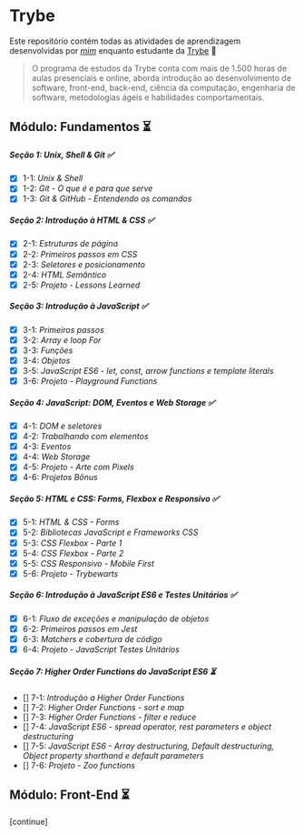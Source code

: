 # Trybe

Este repositório contém todas as atividades de aprendizagem desenvolvidas por _[mim](https://www.linkedin.com/in/guilherme-fernandes-a64505189/)_ enquanto estudante da [Trybe](https://www.betrybe.com/) 🚀

> O programa de estudos da Trybe conta com mais de 1.500 horas de aulas presenciais e online, aborda introdução ao desenvolvimento de software, front-end, back-end, ciência da computação, engenharia de software, metodologias ágeis e habilidades comportamentais.

## Módulo: Fundamentos ⏳

##### Seção 1: Unix, Shell & Git ✅

- [X] 1-1: _Unix & Shell_
- [X] 1-2: _Git - O que é e para que serve_
- [X] 1-3: _Git & GitHub - Entendendo os comandos_

##### Seção 2: Introdução à HTML & CSS ✅

- [X] 2-1: _Estruturas de página_
- [X] 2-2: _Primeiros passos em CSS_
- [X] 2-3: _Seletores e posicionamento_
- [X] 2-4: _HTML Semântico_
- [X] 2-5: _Projeto - Lessons Learned_

##### Seção 3: Introdução à JavaScript ✅

- [X] 3-1: _Primeiros passos_
- [X] 3-2: _Array e loop For_
- [X] 3-3: _Funções_
- [X] 3-4: _Objetos_
- [X] 3-5: _JavaScript ES6 - let, const, arrow functions e template literals_
- [X] 3-6: _Projeto - Playground Functions_

##### Seção 4: JavaScript: DOM, Eventos e Web Storage ✅

- [X] 4-1: _DOM e seletores_
- [X] 4-2: _Trabalhando com elementos_
- [X] 4-3: _Eventos_
- [X] 4-4: _Web Storage_
- [X] 4-5: _Projeto - Arte com Pixels_
- [X] 4-6: _Projetos Bônus_

##### Seção 5: HTML e CSS: Forms, Flexbox e Responsivo ✅

- [X] 5-1: _HTML & CSS - Forms_
- [X] 5-2: _Bibliotecas JavaScript e Frameworks CSS_
- [X] 5-3: _CSS Flexbox - Parte 1_
- [X] 5-4: _CSS Flexbox - Parte 2_
- [X] 5-5: _CSS Responsivo - Mobile First_
- [X] 5-6: _Projeto - Trybewarts_

##### Seção 6: Introdução à JavaScript ES6 e Testes Unitários ✅

- [X] 6-1: _Fluxo de exceções e manipulação de objetos_
- [X] 6-2: _Primeiros passos em Jest_
- [X] 6-3: _Matchers e cobertura de código_
- [X] 6-4: _Projeto - JavaScript Testes Unitários_

##### Seção 7: Higher Order Functions do JavaScript ES6 ⏳

- [] 7-1: _Introdução a Higher Order Functions_
- [] 7-2: _Higher Order Functions - sort e map_
- [] 7-3: _Higher Order Functions - filter e reduce_
- [] 7-4: _JavaScript ES6 - spread operator, rest parameters e object destructuring_
- [] 7-5: _JavaScript ES6 - Array destructuring, Default destructuring, Object property shorthand e default parameters_
- [] 7-6: _Projeto - Zoo functions_

## Módulo: Front-End ⏳

[continue]
